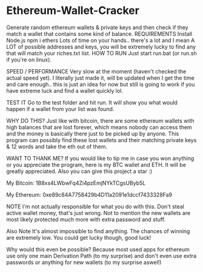 # Ethereum-Wallet-Cracker
Generate random ethereum wallets &amp; private keys and then check if they match a wallet that contains some kind of balance.
REQUIREMENTS
Install Node.js
npm i ethers
Lots of time on your hands.. there's a lot and I mean A LOT of possible addresses and keys, you will be extremely lucky to find any that will match your riches.txt list.
HOW TO RUN
Just start run.bat (or run.sh if you're on linux).

SPEED / PERFORMANCE
Very slow at the moment (haven't checked the actual speed yet). I literally just made it, will be updated when I get the time and care enough.. this is just an idea for now but still is going to work if you have extreme luck and find a wallet quickly lol.

TEST IT
Go to the test folder and hit run. It will show you what would happen if a wallet from your list was found.

WHY DO THIS?
Just like with bitcoin, there are some ethereum wallets with high balances that are lost forever, which means nobody can access them and the money is basically there just to be picked up by anyone. This program can possibly find these lost wallets and their matching private keys & 12 words and take the eth out of them.

WANT TO THANK ME?
If you would like to tip me in case you won anything or you appreciate the program, here is my BTC wallet and ETH. It will be greatly appreciated. Also you can give this project a star :)

My Bitcoin: 1B8xs4LWbwFq4Zi4pzEmjNYkTCgsUByb5L

My Ethereum: 0xe89c84A7758429b4D11a2091e1dccf7433328Fa9

NOTE
I'm not actually responsible for what you do with this. Don't steal active wallet money, that's just wrong. Not to mention the new wallets are most likely protected much more with extra password and stuff.

Also Note
It's almost impossible to find anything. The chances of winning are extremely low. You could get lucky though, good luck!

Why would this even be possible?
Because most used apps for ethereum use only one main Derivation Path (to my surprise) and don't even use extra passwords or anything for new wallets (to my surprise aswel!)
